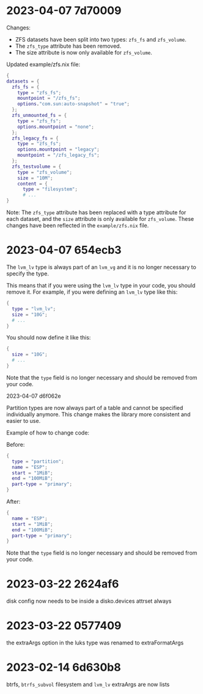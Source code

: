 # 2023-04-07 7d70009

Changes:

- ZFS datasets have been split into two types: `zfs_fs` and `zfs_volume`.
- The `zfs_type` attribute has been removed.
- The size attribute is now only available for `zfs_volume`.

Updated example/zfs.nix file:

```nix
{
datasets = {
  zfs_fs = {
    type = "zfs_fs";
    mountpoint = "/zfs_fs";
    options."com.sun:auto-snapshot" = "true";
  };
  zfs_unmounted_fs = {
    type = "zfs_fs";
    options.mountpoint = "none";
  };
  zfs_legacy_fs = {
    type = "zfs_fs";
    options.mountpoint = "legacy";
    mountpoint = "/zfs_legacy_fs";
  };
  zfs_testvolume = {
    type = "zfs_volume";
    size = "10M";
    content = {
      type = "filesystem";
      # ...
}
```

Note: The `zfs_type` attribute has been replaced with a type attribute for each dataset, and the `size` attribute is only available for `zfs_volume`.
These changes have been reflected in the `example/zfs.nix` file.

# 2023-04-07 654ecb3

The `lvm_lv` type is always part of an `lvm_vg` and it is no longer necessary to specify the type.

This means that if you were using the `lvm_lv` type in your code, you should remove it. 
For example, if you were defining an `lvm_lv` type like this:

```nix
{
  type = "lvm_lv";
  size = "10G";
  # ...
}
```

You should now define it like this:


```nix
{
  size = "10G";
  # ...
}
```

Note that the `type` field is no longer necessary and should be removed from your code.

2023-04-07 d6f062e

Partition types are now always part of a table and cannot be specified individually anymore. This change makes the library more consistent and easier to use.

Example of how to change code:

Before:

```nix
{
  type = "partition";
  name = "ESP";
  start = "1MiB";
  end = "100MiB";
  part-type = "primary";
}
```

After:

```nix
{
  name = "ESP";
  start = "1MiB";
  end = "100MiB";
  part-type = "primary";
}
```

Note that the `type` field is no longer necessary and should be removed from your code.

# 2023-03-22 2624af6

disk config now needs to be inside a disko.devices attrset always

# 2023-03-22 0577409

the extraArgs option in the luks type was renamed to extraFormatArgs

# 2023-02-14 6d630b8

btrfs, `btrfs_subvol` filesystem and `lvm_lv` extraArgs are now lists

